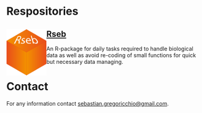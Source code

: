# Respositories

## <img src="Rseb_logo.svg" align="left" height = 120/> [Rseb](https://sebastian-gregoricchio.github.io/Rseb/)
An R-package for daily tasks required to handle biological data as well as avoid re-coding of small functions for quick but necessary data managing.

# Contact
For any information contact [sebastian.gregoricchio@gmail.com](mailto:sebastian.gregoricchio@gmail.com).
